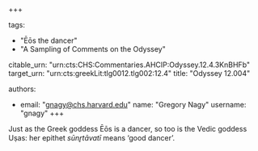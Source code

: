 +++

tags:
- "Ēōs the dancer"
- "A Sampling of Comments on the Odyssey"

citable_urn: "urn:cts:CHS:Commentaries.AHCIP:Odyssey.12.4.3KnBHFb"
target_urn: "urn:cts:greekLit:tlg0012.tlg002:12.4"
title: "Odyssey 12.004"

authors:
- email: "gnagy@chs.harvard.edu"
  name: "Gregory Nagy"
  username: "gnagy"
+++

<p>Just as the Greek goddess Ēōs is a dancer, so too is the Vedic goddess Uṣas: her epithet <em>sūnr̥tāvatī</em> means ‘good dancer’.  </p>